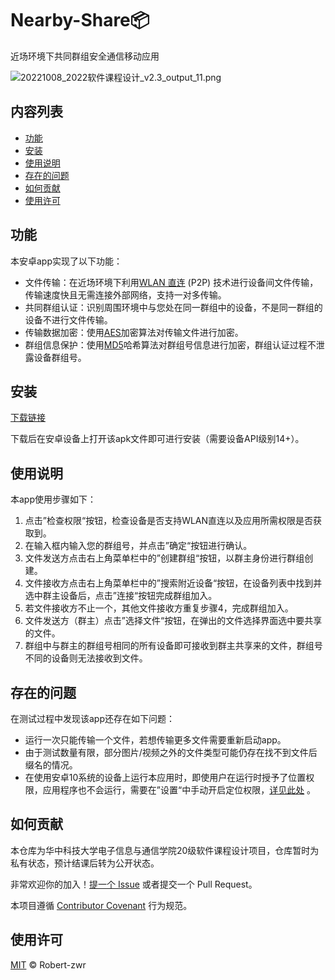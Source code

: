 # Nearby-Share📦

近场环境下共同群组安全通信移动应用

![20221008_2022软件课程设计_v2.3_output_11.png](https://s2.loli.net/2022/12/25/InsBmEPXbFY7KCg.png)

## 内容列表

- [功能](#功能)
- [安装](#安装)
- [使用说明](#使用说明)
- [存在的问题](#存在的问题)
- [如何贡献](#如何贡献)
- [使用许可](#使用许可)

## 功能

本安卓app实现了以下功能：

+ 文件传输：在近场环境下利用[WLAN 直连](https://www.wi-fi.org/discover-wi-fi/wi-fi-direct) (P2P) 技术进行设备间文件传输，传输速度快且无需连接外部网络，支持一对多传输。
+ 共同群组认证：识别周围环境中与您处在同一群组中的设备，不是同一群组的设备不进行文件传输。
+ 传输数据加密：使用[AES](https://www.nist.gov/publications/advanced-encryption-standard-aes)加密算法对传输文件进行加密。
+ 群组信息保护：使用[MD5](https://en.wikipedia.org/wiki/MD5)哈希算法对群组号信息进行加密，群组认证过程不泄露设备群组号。

## 安装

[下载链接](https://github.com/Robert-zwr/Nearby-Share/releases/download/v0.1.1/NearbyShare-v011.apk)

下载后在安卓设备上打开该apk文件即可进行安装（需要设备API级别14+）。

## 使用说明

本app使用步骤如下：

1. 点击”检查权限“按钮，检查设备是否支持WLAN直连以及应用所需权限是否获取到。
2. 在输入框内输入您的群组号，并点击”确定“按钮进行确认。
3. 文件发送方点击右上角菜单栏中的”创建群组“按钮，以群主身份进行群组创建。
4. 文件接收方点击右上角菜单栏中的”搜索附近设备“按钮，在设备列表中找到并选中群主设备后，点击”连接“按钮完成群组加入。
5. 若文件接收方不止一个，其他文件接收方重复步骤4，完成群组加入。
6. 文件发送方（群主）点击”选择文件“按钮，在弹出的文件选择界面选中要共享的文件。
7. 群组中与群主的群组号相同的所有设备即可接收到群主共享来的文件，群组号不同的设备则无法接收到文件。

## 存在的问题

在测试过程中发现该app还存在如下问题：

+ 运行一次只能传输一个文件，若想传输更多文件需要重新启动app。
+ 由于测试数量有限，部分图片/视频之外的文件类型可能仍存在找不到文件后缀名的情况。
+ 在使用安卓10系统的设备上运行本应用时，即使用户在运行时授予了位置权限，应用程序也不会运行，需要在”设置“中手动开启定位权限，[详见此处](https://stackoverflow.com/questions/65018782/wifip2pmanager-discoverpeers-fails-in-android-10-despite-of-using-runtime-perm) 。

## 如何贡献

本仓库为华中科技大学电子信息与通信学院20级软件课程设计项目，仓库暂时为私有状态，预计结课后转为公开状态。

非常欢迎你的加入！[提一个 Issue](https://github.com/Robert-zwr/Nearby-Share/issues/new/choose) 或者提交一个 Pull Request。


本项目遵循 [Contributor Covenant](http://contributor-covenant.org/version/1/3/0/) 行为规范。

## 使用许可

[MIT](LICENSE) © Robert-zwr
